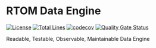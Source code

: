 # RTOM Data Engine
[![License](https://img.shields.io/badge/license-Apache%202-4EB1BA.svg)](https://www.apache.org/licenses/LICENSE-2.0.html)
[![Total Lines](https://tokei.rs/b1/github/flowerfine/rtomde?category=lines)](https://github.com/flowerfine/rtomde)
[![codecov](https://codecov.io/gh/flowerfine/rtomde/branch/master/graph/badge.svg)](https://codecov.io/gh/flowerfine/rtomde/branch/master)
[![Quality Gate Status](https://sonarcloud.io/api/project_badges/measure?project=flowerfine_rtomde&metric=alert_status)](https://sonarcloud.io/dashboard?id=flowerfine_rtomde)

Readable, Testable, Observable, Maintainable Data Engine


